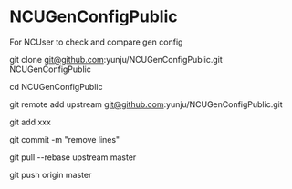 NCUGenConfigPublic
==================

For NCUser to check and compare gen config 


git clone git@github.com:yunju/NCUGenConfigPublic.git NCUGenConfigPublic

cd NCUGenConfigPublic

git remote add upstream git@github.com:yunju/NCUGenConfigPublic.git

git add xxx

git commit -m "remove lines"

git pull --rebase upstream master

git push origin master

